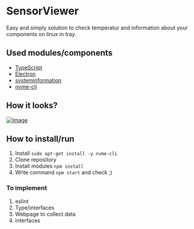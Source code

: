 # SensorViewer
Easy and simply solution to check temperatur and information about your components on linux in tray.

## Used modules/components
- [TypeScript](https://www.typescriptlang.org/ "TypeScript")
- [Electron](https://www.electronjs.org/ "Electron")
- [systeminformation](https://systeminformation.io/ "systeminformation")
- [nvme-cli](https://github.com/linux-nvme/nvme-cli "nvme-cli")


## How it looks?
[![Image](https://user-images.githubusercontent.com/22166933/130609200-2a64789e-729e-4748-a8c0-a822ea9ca767.png "Image")](http://https://user-images.githubusercontent.com/22166933/130609200-2a64789e-729e-4748-a8c0-a822ea9ca767.png "Image")

## How to install/run
1. Install `sudo apt-get install -y nvme-cli`
2. Clone repository
3. Install modules `npm install`
4. Write command `npm start` and check ;)

### To implement
1. eslint
2. Type/interfaces
3. Webpage to collect data
4. interfaces
